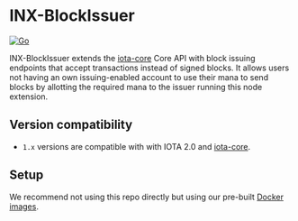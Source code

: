 # INX-BlockIssuer

[![Go](https://github.com/iotaledger/inx-blockissuer/actions/workflows/build.yml/badge.svg)](https://github.com/iotaledger/inx-blockissuer/actions/workflows/build.yml)

INX-BlockIssuer extends the [iota-core](https://github.com/iotaledger/iota-core) Core API with block issuing endpoints that accept transactions instead of signed blocks.
It allows users not having an own issuing-enabled account to use their mana to send blocks by allotting the required mana to the issuer running this node extension.

## Version compatibility
* `1.x` versions are compatible with with IOTA 2.0 and [iota-core](https://github.com/iotaledger/iota-core).

## Setup
We recommend not using this repo directly but using our pre-built [Docker images](https://hub.docker.com/r/iotaledger/inx-blockissuer).
